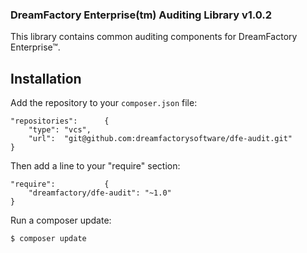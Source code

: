 ### DreamFactory Enterprise(tm) Auditing Library v1.0.2

This library contains common auditing components for DreamFactory Enterprise&trade;.

## Installation

Add the repository to your `composer.json` file:

    "repositories":      {
        "type": "vcs",
        "url":  "git@github.com:dreamfactorysoftware/dfe-audit.git"
    }

Then add a line to your "require" section:

	"require":           {
		"dreamfactory/dfe-audit": "~1.0"
	}

Run a composer update:

    $ composer update

